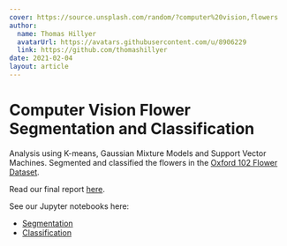```yaml
---
cover: https://source.unsplash.com/random/?computer%20vision,flowers
author:
  name: Thomas Hillyer
  avatarUrl: https://avatars.githubusercontent.com/u/8906229
  link: https://github.com/thomashillyer
date: 2021-02-04
layout: article
---
```


# Computer Vision Flower Segmentation and Classification

Analysis using K-means, Gaussian Mixture Models and Support Vector Machines. Segmented and classified the flowers in the [Oxford 102 Flower Dataset](https://www.robots.ox.ac.uk/~vgg/data/flowers/102/index.html).

Read our final report <a href="/projects/flowers/Group13_ECSE415_ProjectReport.pdf" target="_blank">here</a>.

See our Jupyter notebooks here:

- <a href="/projects/flowers/Group13_ECSE415_Segmentation.ipynb" target="_blank">Segmentation</a>
- <a href="/projects/flowers/Group13_ECSE415_Classification.ipynb" target="_blank">Classification</a>
